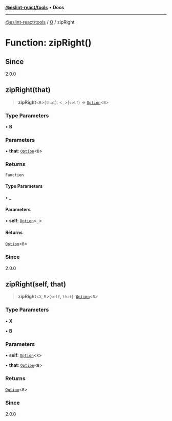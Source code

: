 [**@eslint-react/tools**](../../../README.md) • **Docs**

***

[@eslint-react/tools](../../../README.md) / [O](../README.md) / zipRight

# Function: zipRight()

## Since

2.0.0

## zipRight(that)

> **zipRight**\<`B`\>(`that`): \<`_`\>(`self`) => [`Option`](../type-aliases/Option.md)\<`B`\>

### Type Parameters

• **B**

### Parameters

• **that**: [`Option`](../type-aliases/Option.md)\<`B`\>

### Returns

`Function`

#### Type Parameters

• **_**

#### Parameters

• **self**: [`Option`](../type-aliases/Option.md)\<`_`\>

#### Returns

[`Option`](../type-aliases/Option.md)\<`B`\>

### Since

2.0.0

## zipRight(self, that)

> **zipRight**\<`X`, `B`\>(`self`, `that`): [`Option`](../type-aliases/Option.md)\<`B`\>

### Type Parameters

• **X**

• **B**

### Parameters

• **self**: [`Option`](../type-aliases/Option.md)\<`X`\>

• **that**: [`Option`](../type-aliases/Option.md)\<`B`\>

### Returns

[`Option`](../type-aliases/Option.md)\<`B`\>

### Since

2.0.0
